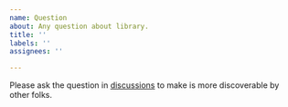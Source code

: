 ```yaml
---
name: Question
about: Any question about library.
title: ''
labels: ''
assignees: ''

---
```


Please ask the question in [discussions](https://github.com/swaggest/rest/discussions/categories/q-a) to make is more discoverable by other folks.
